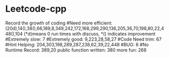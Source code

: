 # Leetcode-cpp
Record the growth of coding
#Need more efficient: (20d),14(),38(),66,189,8,349,242,172,168,299,290,136,205,36,70,198,80,22,448(),104
(*d)means 0 run times with discuss, *() indicates improvement
#Extremely slow: 7
#Extremely good: 9,223,28,58,27
#Code Need trim: 67
#Hint Helping: 204,303,198,289,287,238,62,39,22,448
#BUG: 6
#No Runtime Record: 389,20
public function written: 380
more fun: 268
